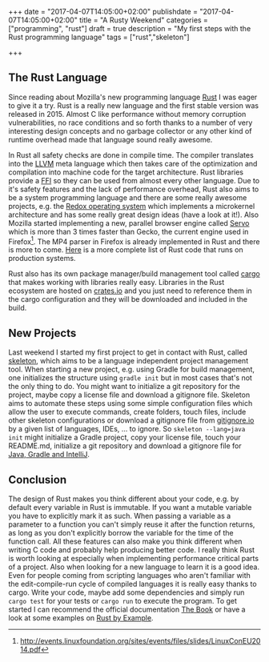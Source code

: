 +++
date = "2017-04-07T14:05:00+02:00"
publishdate = "2017-04-07T14:05:00+02:00"
title = "A Rusty Weekend"
categories = ["programming", "rust"]
draft = true
description = "My first steps with the Rust programming language"
tags = ["rust","skeleton"]

+++
## The Rust Language

Since reading about Mozilla's new programming language [Rust][0] I was eager to give it a try. Rust is a really new language and the first stable version was released in 2015.
Almost C like performance without memory corruption vulnerabilities, no race conditions and so forth thanks to a number of very interesting design concepts
and no garbage collector or any other kind of runtime overhead made that language sound really awesome.

In Rust all safety checks are done in compile time. The compiler translates into the [LLVM][1] meta language which then takes care 
of the optimization and compilation into machine code for the target architecture. Rust libraries provide a [FFI][2] 
so they can be used from almost every other language. Due to it's safety features and the lack of performance overhead, Rust also aims to be a system programming language and there are 
some really awesome projects, e.g. the [Redox operating system][3] which implements a microkernel architecture and has some really great design ideas (have a look at it!).
Also Mozilla started implementing a new, parallel browser engine called [Servo][4] which is more than 3 times faster than Gecko, the current engine used in Firefox[^servo]. 
The MP4 parser in Firefox is already implemented in Rust and there is more to come. [Here][5] is a more complete list of Rust code that runs on production systems.

Rust also has its own package manager/build management tool called [cargo][6] that makes working with libraries really easy. 
Libraries in the Rust ecosystem are hosted on [crates.io][7] and you just need to reference them in the cargo configuration and they will be downloaded and included in the build.

## New Projects

Last weekend I started my first project to get in contact with Rust, called [skeleton][8], which aims to be a language independent project management tool. When starting a new project, e.g. using 
Gradle for build management, one initializes the structure using `gradle init` but in most cases that's not the only thing to do. You might want to initialize a git repository for the project, maybe copy a license file 
and download a gitignore file. Skeleton aims to automate these steps using some simple configuration files which allow the user to execute commands, create folders, touch files, include other skeleton configurations 
or download a gitignore file from [gitignore.io][9] by a given list of languages, IDEs, ... to ignore. So `skeleton --lang=java init` might initialize a Gradle project, copy your license file, touch your 
README.md, initialize a git repository and download a gitignore file for [Java, Gradle and IntelliJ][10].

## Conclusion

The design of Rust makes you think different about your code, e.g. by default every variable in Rust is immutable. If you want a mutable variable you have to explicitly mark it as such. When passing a variable as a parameter to 
a function you can't simply reuse it after the function returns, as long as you don't explicitly borrow the variable for the time of the function call. All these features can also make you think different when writing C code 
and probably help producing better code. I really think Rust is worth looking at especially when implementing performance critical parts of a project. Also when looking for a new language to learn it is a good idea. 
Even for people coming from scripting languages who aren't familiar with the edit-compile-run cycle of compiled languages it is really easy thanks to cargo. 
Write your code, maybe add some dependencies and simply run `cargo test` for your tests or `cargo run` to execute the program. To get started I can recommend the official documentation [The Book][11] or have a look at some 
examples on [Rust by Example][12].


[^servo]: http://events.linuxfoundation.org/sites/events/files/slides/LinuxConEU2014.pdf

[0]: https://www.rust-lang.org/
[1]: https://en.wikipedia.org/wiki/LLVM
[2]: https://en.wikipedia.org/wiki/Foreign_function_interface
[3]: https://www.redox-os.org/
[4]: https://servo.org/
[5]: https://www.rust-lang.org/en-US/friends.html
[6]: https://github.com/rust-lang/cargo
[7]: https://crates.io/
[8]: https://github.com/ntzwrk/skeleton/
[9]: https://gitignore.io
[10]: https://www.gitignore.io/api/java%2Cgradle%2Cintellij
[11]: https://doc.rust-lang.org/book/
[12]: http://rustbyexample.com/
